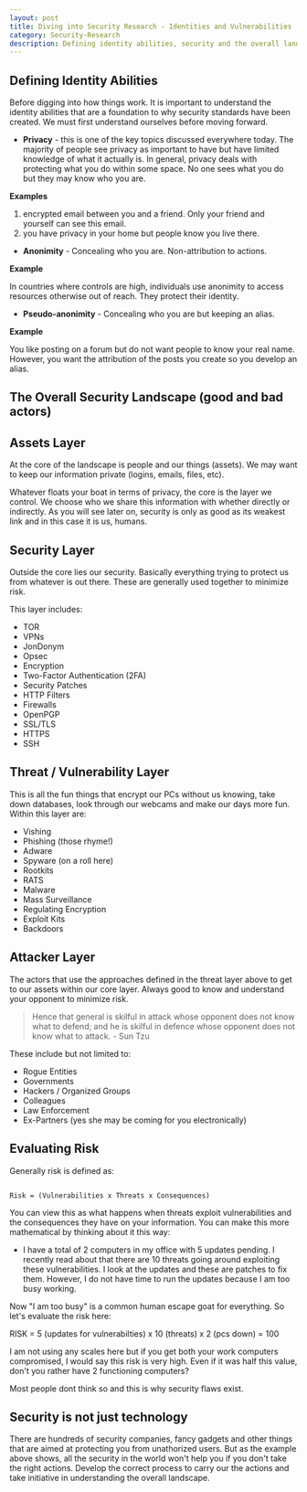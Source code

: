```yaml
---
layout: post
title: Diving into Security Research - Identities and Vulnerabilities
category: Security-Research
description: Defining identity abilities, security and the overall landscape.
---
```


## Defining Identity Abilities
Before digging into how things work. It is important to understand the identity abilities that are a foundation to why security standards have been created. We must first understand ourselves before moving forward.

- <strong>Privacy</strong> - this is one of the key topics discussed everywhere today. The majority of people see privacy as important to have but have limited knowledge of what it actually is. In general, privacy deals with protecting what you do within some space. No one sees what you do but they may know who you are. 

<strong>Examples</strong>

1. encrypted email between you and a friend. Only your friend and yourself can see this email.
2. you have privacy in your home but people know you live there.  

- <strong>Anonimity</strong> - Concealing who you are. Non-attribution to actions.

<strong>Example</strong>

In countries where controls are high, individuals use anonimity to access resources otherwise out of reach. They protect their identity.

- <strong>Pseudo-anonimity</strong> - Concealing who you are but keeping an alias. 

<strong>Example</strong>

You like posting on a forum but do not want people to know your real name. However, you want the attribution of the posts you create so you develop an alias.

## The Overall Security Landscape (good and bad actors)

## Assets Layer
At the core of the landscape is people and our things (assets). We may want to keep our information private (logins, emails, files, etc). 

Whatever floats your boat in terms of privacy, the core is the layer we control. We choose who we share this information with whether directly or indirectly. As you will see later on, security is only as good as its weakest link and in this case it is us, humans. 

## Security Layer
Outside the core lies our security. Basically everything trying to protect us from whatever is out there. These are generally used together to minimize risk. 

This layer includes:
- TOR
- VPNs
- JonDonym
- Opsec
- Encryption
- Two-Factor Authentication (2FA)
- Security Patches
- HTTP Filters
- Firewalls
- OpenPGP
- SSL/TLS
- HTTPS
- SSH

## Threat / Vulnerability Layer
This is all the fun things that encrypt our PCs without us knowing, take down databases, look through our webcams and make our days more fun. Within this layer are:

- Vishing
- Phishing (those rhyme!)
- Adware
- Spyware (on a roll here)
- Rootkits
- RATS
- Malware
- Mass Surveillance
- Regulating Encryption
- Exploit Kits
- Backdoors

## Attacker Layer
The actors that use the approaches defined in the threat layer above to get to our assets within our core layer. Always good to know and understand your opponent to minimize risk. 

> Hence that general is skilful in attack whose opponent does not know what to defend; and he is skilful in defence whose opponent does not know what to attack. - Sun Tzu

These include but not limited to:
- Rogue Entities
- Governments
- Hackers / Organized Groups 
- Colleagues
- Law Enforcement
- Ex-Partners (yes she may be coming for you electronically)

## Evaluating Risk
Generally risk is defined as:

```

Risk = (Vulnerabilities x Threats x Consequences)

```

You can view this as what happens when threats exploit vulnerabilities and the consequences they have on your information. You can make this more mathematical by thinking about it this way:

- I have a total of 2 computers in my office with 5 updates pending. I recently read about that there are 10 threats going around exploiting these vulnerabilities. I look at the updates and these are patches to fix them. However, I do not have time to run the updates because I am too busy working.

Now "I am too busy" is a common human escape goat for everything. So let's evaluate the risk here:

RISK = 5 (updates for vulnerabilties) x 10 (threats) x 2 (pcs down) = 100

I am not using any scales here but if you get both your work computers compromised, I would say this risk is very high. Even if it was half this value, don't you rather have 2 functioning computers?

Most people dont think so and this is why security flaws exist.

## Security is not just technology
There are hundreds of security companies, fancy gadgets and other things that are aimed at protecting you from unathorized users. But as the example above shows, all the security in the world won't help you if you don't take the right actions. Develop the correct process to carry our the actions and take initiative in understanding the overall landscape.














